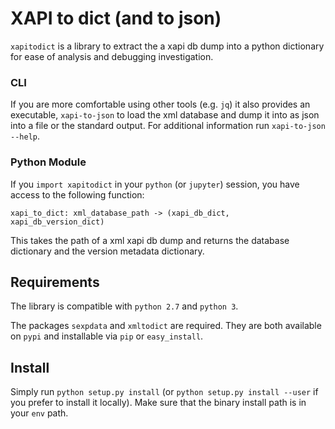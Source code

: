 # XAPI to dict (and to json)

`xapitodict` is a library to extract the a xapi db dump into a python
dictionary for ease of analysis and debugging investigation.

### CLI

If you are more comfortable using other tools (e.g. `jq`) it also provides
an executable, `xapi-to-json` to load the xml database and dump it into
as json into a file or the standard output.  For additional information
run `xapi-to-json --help`.

### Python Module

If you `import xapitodict` in your `python` (or `jupyter`) session, you have
access to the following function:

```xapi_to_dict: xml_database_path -> (xapi_db_dict, xapi_db_version_dict)```

This takes the path of a xml xapi db dump and returns the database
dictionary and the version metadata dictionary.

## Requirements

The library is compatible with `python 2.7` and `python 3`.

The packages `sexpdata` and `xmltodict` are required. They are both
available on `pypi` and installable via `pip` or `easy_install`.

## Install

Simply run `python setup.py install` (or `python setup.py install --user`
if you prefer to install it locally).  Make sure that the binary install
path is in your `env` path.
